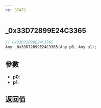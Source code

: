 ```yaml
---
ns: STATS
---
```

## _0x33D72899E24C3365

```c
// 0x33D72899E24C3365
Any _0x33D72899E24C3365(Any p0, Any p1);
```


## 參數
* **p0**: 
* **p1**: 

## 返回值
